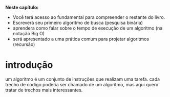 **Neste capítulo:** 
- Você terá acesso ao fundamental para compreender o restante do livro.
- Escreverá seu primeiro algoritmo de busca (pesquisa binária)
- aprendera como falar sobre o tempo de execução de um algoritmo (na notação Big O)
- será apresentado a uma prática comum para projetar algoritmos (recursão)

# introdução
um algoritmo é um conjunto de instruções que realizam uma tarefa. cada trecho de código poderia ser chamado de um algoritmo, mas aqui quero tratar de trechos mais interessantes.


